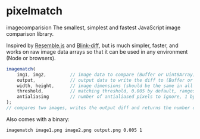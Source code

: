 # pixelmatch
imagecomparision
The smallest, simplest and fastest JavaScript image comparison library.

Inspired by [Resemble.js](https://github.com/Huddle/Resemble.js)
and [Blink-diff](https://github.com/yahoo/blink-diff),
but is much simpler, faster,
and works on raw image data arrays so that it can be used in any environment (Node or browsers).

```js
imagematch(
    img1, img2,         // image data to compare (Buffer or Uint8Array)
    output,             // output data to write the diff to (Buffer or Uint8Array)
    width, height,      // image dimensions (should be the same in all 3 images)
    threshold,          // matching threshold, 0.005 by default, ranges from 0 to 1
    antialiasing        // number of antialiased pixels to ignore, 1 by default
);
// compares two images, writes the output diff and returns the number of mismatched pixels
```

Also comes with a binary:

```bash
imagematch image1.png image2.png output.png 0.005 1
```
